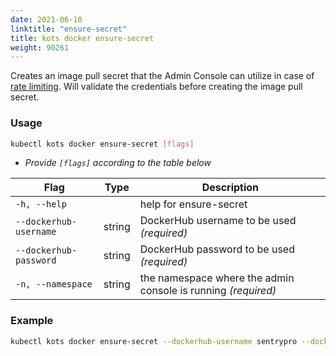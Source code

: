 ```yaml
---
date: 2021-06-10
linktitle: "ensure-secret"
title: kots docker ensure-secret
weight: 90261
---
```


Creates an image pull secret that the Admin Console can utilize in case of [rate limiting](/kotsadm/registries/dockerhub-rate-limiting/).
Will validate the credentials before creating the image pull secret.

### Usage

```bash
kubectl kots docker ensure-secret [flags]
```

- _Provide `[flags]` according to the table below_

| Flag              | Type   | Description                                                         |
| ----------------- | ------ | ------------------------------------------------------------------- |
| `-h, --help`      |        | help for ensure-secret |
| `--dockerhub-username` | string | DockerHub username to be used _(required)_ |
| `--dockerhub-password` | string | DockerHub password to be used _(required)_ |
| `-n, --namespace`      | string | the namespace where the admin console is running _(required)_ |

### Example

```bash
kubectl kots docker ensure-secret --dockerhub-username sentrypro --dockerhub-password password --namespace sentry-pro
```
